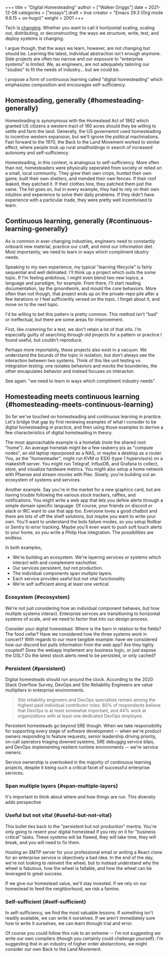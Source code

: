 +++
title = "Digital Homesteading"
author = ["Walker Griggs"]
date = 2021-12-08
categories = ["essays"]
draft = true
creator = "Emacs 29.3 (Org mode 9.6.15 + ox-hugo)"
weight = 2001
+++

Tech is [changing](https://trends.google.com/trends/explore?cat=5&date=2011-01-01%202021-01-01&q=%2Fm%2F011spz0k,%2Fg%2F11b7lxp79d,%2Fm%2F0wkcjgj). Whether you want to call it horitzontal scaling, scaling out, distributing, or deconstructing; the ways we structure, write, test, and deploy systems is changing.

I argue though, that the ways we learn, however, are not changing but should be. Learning the latest, individual abstraction isn't enough anymore. Side projects are often too narrow and our exposure to "enterprise systems" is limited. We, as engineers, are not adequately tailoring our "studies" to fit the needs of industry... but we could be.

I propose a form of continuous learning called "digital homesteading" which emphasizes composition and encourages self-sufficiency.


## Homesteading, generally {#homesteading-generally}

Homesteading is synonymous with the Homestead Act of 1862 which granted US citizens a western tract of 160 acres should they be willing to settle and farm the land. Generally, the US governemnt used homesteading to incentive western expansion, but we'll ignore the political machinations. Fast forward to the 1970, the Back to the Land Movement worked to similar effect, where people took up rural smallholdings in search of increased autonomy and self-sufficiency.

Homesteading, in this context, is analogous to self-sufficiency. More often than not, homesteaders were physically seperated from society or relied on a small, local community. They grew their own crops, hunted their own game, built their own shelters, and mended their own fences. If their roof leaked, they patched it. If their clothes tore, they patched them just the same. The list goes on, but in every example, they had to rely on their own intuition and experience to solve their daily problems. If they didn't have experience with a particular trade, they were pretty well incentivised to learn.


## Continuous learning, generally {#continuous-learning-generally}

As is common in ever-changing industries, engineers need to constantly onboard new material, practice our craft, and mind our information diet. Most importantly, we need to learn in ways which compliment idustry needs.

Speaking to my own experience, my typical "learning lifecycle" is fairly sequential and well deliniated. I'll think up a project which suits the some topic. If I'm feeling ambitious, I might even blend two new topics; a language and paradigm, for example. From there, I'll start reading documentation, lay the groundwork, and mould the core behaviors. More often than not though, that project ends up on the private-repo pile after a few iterations or I feel sufficiently versed on the topic. I forget about it, and move on to the next topic.

I'd be willing to bet this pattern is pretty common. This method isn't "bad" or ineffectual, but there are some areas for improvement.

First, like cramming for a test, we don't retain a lot of that info. I'm especially guilty of searching through old projects for a pattern or practice I found useful, but couldn't reproduce.

Perhaps more importatnly, these projects also exist in a vacuum. We understand the bounds of the topic in isolation, but don't always see the interaction between two systems. Think of this like unit testing vs integration testing; one isolates behaviors and mocks the bounderies, the other encapulates behavior and instead focuses on interacton.

See again: "we need to learn in ways which compliment industry needs".


## Homesteading meets continuous learning {#homesteading-meets-continuous-learning}

So far we've touched on homesteading and continuous learning in practice. Let's bridge that gap by first reviewing examples of what I consider to be digital homesteading in practice, and then using those examples to derrive a few characteristics of digital homsteading in theory.

The most approachable example is a homelab (note the shared root: "home"). An average homelab might be a few rasberry pis as "compute nodes", an old laptop repurposed as a NAS, or maybe a desktop as a router. You, as the "homesteader", might run KVM or ESXI (type 1 hypervisors) on a makeshift server. You might run Telegraf, InfluxDB, and Grafana to collect, store, and visualize hardware metrics. You might also setup a home network with Pfsense and stream movies with Plex. Slowly, you're building out an ecosystem of systems and services.

Another example. Say you're in the market for a new graphics card, but are having trouble following the various stock trackers, raffles, and notifications. You might write a web app that lets you define alerts through a simple domain specific language. Of course, your friends on discord or slack or IRC want to use that app too. Everyone loves a good chatbot and there are lots of off the shelf solutions, but maybe you want to write your own. You'll want to understand the bots failure modes, so you setup Rollbar or Sentry to error tracking. Maybe you'll even want to push soft touch alerts to your home, so you write a Philip Hue integration. The possibilities are endless.

In both examples,

-   We're building an ecosystem. We're layering services or systems which interact with and complement eachother.
-   Our services persistent, but not production.
-   The individual components span multiple layers.
-   Each service provides useful but not vital functionality
-   We're self sufficient along at least one vertical.


### Ecosystem {#ecosystem}

We're not just considering how an individual component behaves, but how multiple systems interact. Enterprise servces are transitioning to horizontal systems of scale, and we need to factor that into our design process.

Consider your digital homestead. Where is the barn in relation to the fields? The food cellar? Have we considered how the three systems work in concert? With regards to our more tangible example: have we considered how our discord bot pulls information from the web app? Are they tighly coupled? Does the webapp implement any business logic, or just expose the DSL? Do the latest stock alerts need to be persisted, or only cached?


### Persistent {#persistent}

Digital homesteads should run around the clock. According to the 2020 Stack Overflow Survey, DevOps and Site Reliability Engineers are value multipliers in enterprise environments.

> Site reliability engineers and DevOps specialists remain among the highest paid individual contributor roles. 80% of respondents believe that DevOps is at least somewhat important, and 44% work at organizations with at least one dedicated DevOps employee.

Persistent homesteads go beyond SRE though. When we take responsibility for supporting every stage of software development -- when we're product owners responding to feature requests, senior leadership driving priority, on-call operators triaging downed systems, SRE debuggig service blips, and DevOps implementing resilient runtime environments -- we're service owners.

Service ownership is overlooked in the majority of continuous learning projects, despite it being such a critical facet of successful enterprise services.


### Span multiple layers {#span-multiple-layers}

It's important to think about where and how things are run. This diversity adds perspective


### Useful but not vital {#useful-but-not-vital}

This bullet ties back to the "persistent but not production" mantra. You're only going to resent your digital homestead if you rely on it for "business critical" tasks. These systems will be flawed, they will take time, they will break, and you will need to fix them.

Hosting an SMTP server for your professional email or writing a React clone for an enterprise service is objectively a bad idea. In the end of the day, we're not looking to reinvent the wheel, but to instead understand why the wheel is fabulous, how the wheel is fallable, and how the wheel can be leveraged to great success.

If we give our homestead value, we'll stay invested. If we rely on our homestead to feed the neighborhood, we risk a famine.


### Self-sufficient {#self-sufficient}

In self-sufficiency, we find the most valuable lessons. If something isn't readily available, we can write it ourselves. If we aren't immediately sure how to write it ourselves, we can learn through trial and error.

Of course you could follow this rule to an extreme -- I'm not suggesting we write our own compilers (though you certainly could challenge yourself). I'm suggesting that in an industry of higher order abstarctions, we might consider our own Back to the Land Movement.
